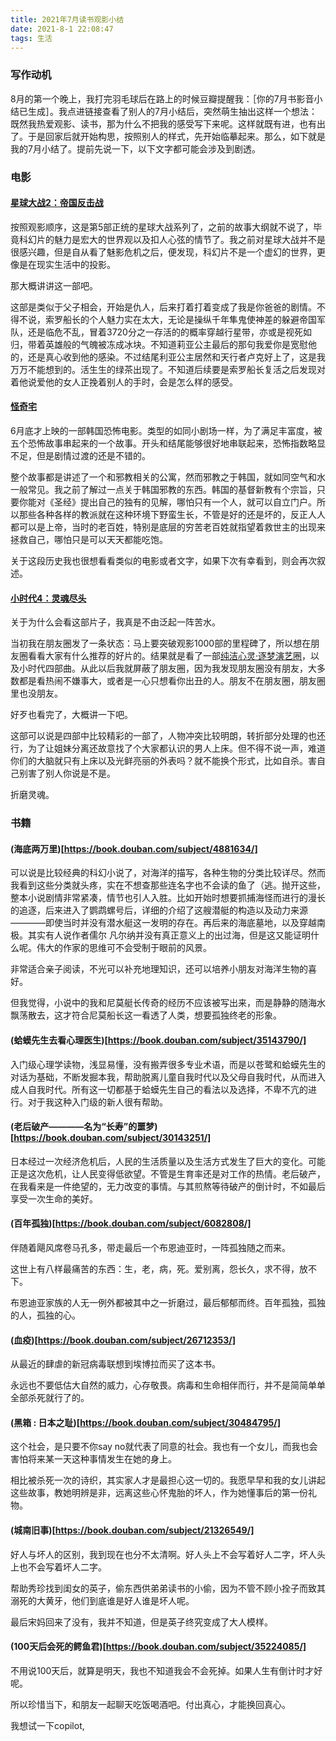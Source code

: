 ```yaml
---
title: 2021年7月读书观影小结
date: 2021-8-1 22:08:47
tags: 生活
---
```


### 写作动机

8月的第一个晚上，我打完羽毛球后在路上的时候豆瓣提醒我：［你的7月书影音小结已生成］。我点进链接查看了别人的7月小结后，突然萌生抽出这样一个想法：既然我热爱观影、读书，那为什么不把我的感受写下来呢。这样就既有进，也有出了。于是回家后就开始构思，按照别人的样式，先开始临摹起来。那么，如下就是我的7月小结了。提前先说一下，以下文字都可能会涉及到剧透。

### 电影

#### [星球大战2：帝国反击战](https://movie.douban.com/subject/1296528/)

按照观影顺序，这是第5部正统的星球大战系列了，之前的故事大纲就不说了，毕竟科幻片的魅力是宏大的世界观以及扣人心弦的情节了。我之前对星球大战并不是很感兴趣，但是自从看了魅影危机之后，便发现，科幻片不是一个虚幻的世界，更像是在现实生活中的投影。

那大概讲讲这一部吧。

这部是类似于父子相会，开始是仇人，后来打着打着变成了我是你爸爸的剧情。不得不说，索罗船长的个人魅力实在太大，无论是操纵千年隼鬼使神差的躲避帝国军队，还是临危不乱，冒着3720分之一存活的的概率穿越行星带，亦或是视死如归，带着英雄般的气魄被冻成冰块。不知道莉亚公主最后的那句我爱你是宽慰他的，还是真心收到他的感染。不过结尾利亚公主居然和天行者卢克好上了，这是我万万不能想到的。活生生的绿茶出现了。不知道后续要是索罗船长复活之后发现对着他说爱他的女人正挽着别人的手时，会是怎么样的感受。


#### [怪奇宅](https://movie.douban.com/subject/35477218/)

6月底才上映的一部韩国恐怖电影。类型的如同小剧场一样，为了满足丰富度，被五个恐怖故事串起来的一个故事。开头和结尾能够很好地串联起来，恐怖指数略显不足，但是剧情过渡的还是不错的。

整个故事都是讲述了一个和邪教相关的公寓，然而邪教之于韩国，就如同空气和水一般常见。我之前了解过一点关于韩国邪教的东西。韩国的基督新教有个宗旨，只要你能对《圣经》提出自己的独有的见解，哪怕只有一个人，就可以自立门户。所以那些各种各样的教派就在这种环境下野蛮生长，不管是好的还是坏的，反正人人都可以是上帝，当时的老百姓，特别是底层的穷苦老百姓就指望着救世主的出现来拯救自己，哪怕只是可以天天都能吃饱。

关于这段历史我也很想看看类似的电影或者文字，如果下次有幸看到，则会再次叙述。

#### [小时代4：灵魂尽头](https://movie.douban.com/subject/24847343/)

关于为什么会看这部片子，我真是不由泛起一阵苦水。

当初我在朋友圈发了一条状态：马上要突破观影1000部的里程碑了，所以想在朋友圈看看大家有什么推荐的好片的。结果就是看了一部[纯洁心灵·逐梦演艺圈](https://movie.douban.com/subject/26322774/)，以及小时代四部曲。从此以后我就屏蔽了朋友圈，因为我发现朋友圈没有朋友，大多数都是看热闹不嫌事大，或者是一心只想看你出丑的人。朋友不在朋友圈，朋友圈里也没朋友。

好歹也看完了，大概讲一下吧。

这部可以说是四部中比较精彩的一部了，人物冲突比较明朗，转折部分处理的也还行，为了让姐妹分离还故意找了个大家都认识的男人上床。但不得不说一声，难道你们的大脑就只有上床以及光鲜亮丽的外表吗？就不能换个形式，比如自杀。害自己别害了别人你说是不是。

折磨灵魂。

### 书籍

#### (海底两万里)[https://book.douban.com/subject/4881634/]

可以说是比较经典的科幻小说了，对海洋的描写，各种生物的分类比较详尽。然而我看到这些分类就头疼，实在不想查那些连名字也不会读的鱼了（逃。抛开这些，整本小说剧情非常紧凑，情节也引人入胜。比如开始时想要抓捕海怪而进行的漫长的追逐，后来进入了鹦鹉螺号后，详细的介绍了这艘潜艇的构造以及动力来源————即使当时并没有潜水艇这一发明的存在。再后来的海底墓地，以及穿越南极。其实有人说作者儒尔 凡尔纳并没有真正意义上的出过海，但是这又能证明什么呢。伟大的作家的思维可不会受制于眼前的风景。


非常适合亲子阅读，不光可以补充地理知识，还可以培养小朋友对海洋生物的喜好。

但我觉得，小说中的我和尼莫艇长传奇的经历不应该被写出来，而是静静的随海水飘荡散去，这才符合尼莫船长这一看透了人类，想要孤独终老的形象。


#### (蛤蟆先生去看心理医生)[https://book.douban.com/subject/35143790/]

入门级心理学读物，浅显易懂，没有搬弄很多专业术语，而是以苍鹭和蛤蟆先生的对话为基础，不断发掘本我，帮助脱离儿童自我时代以及父母自我时代，从而进入成人自我时代。所有这一切都基于蛤蟆先生自己的看法以及选择，不卑不亢的进行。对于我这种入门级的新人很有帮助。

#### (老后破产————名为“长寿”的噩梦)[https://book.douban.com/subject/30143251/]

日本经过一次经济危机后，人民的生活质量以及生活方式发生了巨大的变化。可能正是这次危机，让人民变得低欲望。不管是生育率还是对工作的热情。老后破产，在我看来是一件绝望的，无力改变的事情。与其煎熬等待破产的倒计时，不如最后享受一次生命的美好。

#### (百年孤独)[https://book.douban.com/subject/6082808/]

伴随着飓风席卷马孔多，带走最后一个布恩迪亚时，一阵孤独随之而来。

这世上有八样最痛苦的东西：生，老，病，死。爱别离，怨长久，求不得，放不下。

布恩迪亚家族的人无一例外都被其中之一折磨过，最后郁郁而终。百年孤独，孤独的人，孤独的心。


#### (血疫)[https://book.douban.com/subject/26712353/]

从最近的肆虐的新冠病毒联想到埃博拉而买了这本书。

永远也不要低估大自然的威力，心存敬畏。病毒和生命相伴而行，并不是简简单单全部杀死就行了的。


#### (黑箱 : 日本之耻)[https://book.douban.com/subject/30484795/]

这个社会，是只要不你say no就代表了同意的社会。我也有一个女儿，而我也会害怕将来某一天这种事情发生在她的身上。

相比被杀死一次的诗织，其实家人才是最担心这一切的。我愿早早和我的女儿讲起这些故事，教她明辨是非，远离这些心怀鬼胎的坏人，作为她懂事后的第一份礼物。


#### (城南旧事)[https://book.douban.com/subject/21326549/]

好人与坏人的区别，我到现在也分不太清啊。好人头上不会写着好人二字，坏人头上也不会写着坏人二字。

帮助秀珍找到闺女的英子，偷东西供弟弟读书的小偷，因为不管不顾小拴子而致其溺死的大黄牙，他们到底谁是好人谁是坏人呢。

最后宋妈回来了没有，我并不知道，但是英子终究变成了大人模样。


#### (100天后会死的鳄鱼君)[https://book.douban.com/subject/35224085/]

不用说100天后，就算是明天，我也不知道我会不会死掉。如果人生有倒计时才好呢。

所以珍惜当下，和朋友一起聊天吃饭喝酒吧。付出真心，才能换回真心。

我想试一下copilot,
